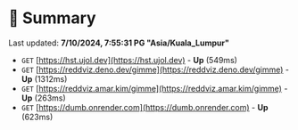 # 📖 Summary
Last updated: **7/10/2024, 7:55:31 PG "Asia/Kuala_Lumpur"**

- `GET` [https://hst.ujol.dev](https://hst.ujol.dev) - **Up** (549ms)
- `GET` [https://reddviz.deno.dev/gimme](https://reddviz.deno.dev/gimme) - **Up** (1312ms)
- `GET` [https://reddviz.amar.kim/gimme](https://reddviz.amar.kim/gimme) - **Up** (263ms)
- `GET` [https://dumb.onrender.com](https://dumb.onrender.com) - **Up** (623ms)
